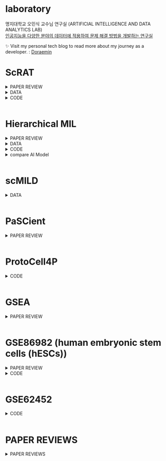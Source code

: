 # laboratory

명지대학교 오민식 교수님 연구실 (ARTIFICIAL INTELLIGENCE AND DATA ANALYTICS LAB)
<br>
[인공지능을 다양한 분야의 데이터에 적용하여 문제 해결 방법을 개발하는 연구실](https://ailab-mju.github.io/)

✨ Visit my personal tech blog to read more about my journey as a developer. : [Doraemin](https://doraemin.tistory.com/)

# ScRAT

<details>
<summary>PAPER REVIEW</summary>
<ul>
  <li><a href="https://doraemin.tistory.com/165" target="_blank">[ScRAT] Phenotype prediction from single-cell RNA-seq data using attention-based neural networks</a></li>
  <li><a href="https://doraemin.tistory.com/162" target="_blank">[ScRAT Flow] Phenotype prediction from single-cell RNA-seq data using attention-based neural networks</a></li>
</ul>
</details>

<details>
<summary>DATA</summary>
<ul>
  <li><a href="https://doraemin.tistory.com/164" target="_blank">[ScRAT] Exploratory Data (Summary)</a></li>
</ul>
</details>

<details>
<summary>CODE</summary>
<ul>
  <li><a href="https://doraemin.tistory.com/158" target="_blank">[ScRAT] scRNA Analysis</a></li>
  <li><a href="https://doraemin.tistory.com/159" target="_blank">[ScRAT] Code Demo</a></li>
  <li><a href="https://doraemin.tistory.com/161" target="_blank">[ScRAT] STEP 1. Sample mixup</a></li>
  <li><a href="https://doraemin.tistory.com/160" target="_blank">[ScRAT] utils.py_mixup()</a></li>
  <li><a href="https://doraemin.tistory.com/163" target="_blank">[ScRAT] STEP 2. Attention layer</a></li>
</ul>
</details>
<br>

# Hierarchical MIL

<details>
<summary>PAPER REVIEW</summary>
<ul>
  <li><a href="https://doraemin.tistory.com/167" target="_blank">[Hierarchical MIL] Incorporating Hierarchical Information into Multiple Instance Learning for Patient Phenotype Prediction with scRNA-seq Data</a></li>
  <li><a href="https://doraemin.tistory.com/172" target="_blank">[Optuna] Key Concepts and Descriptions</a></li>
  <li><a href="https://doraemin.tistory.com/174" target="_blank">[StratifiedKFold] Key Concepts and Descriptions</a></li>
</ul>
</details>

<details>
<summary>DATA</summary>
<ul>
  <li><a href="https://doraemin.tistory.com/166" target="_blank">[Hierarchical MIL] Exploratory Data (Summary)</a></li>
</ul>
</details>

<details>
<summary>CODE</summary>
<ul>
  <li><a href="https://doraemin.tistory.com/169" target="_blank">[Hierarchical MIL] scRNA Analysis</a></li>
  <li><a href="https://doraemin.tistory.com/173" target="_blank">[Hierarchical MIL] Code ; Train.py</a></li>
  <li><a href="https://doraemin.tistory.com/175" target="_blank">[Hierarchical MIL] Difference btw '.h5ad' and '.h5'</a></li>
  <li><a href="https://doraemin.tistory.com/176" target="_blank">[Hierarchical MIL] [Hierarchical MIL] Preprocessing Create '.h5ad'</a></li>
</ul>
</details>
<details>
<summary>compare AI Model</summary>
<ul>
  <li><a href="https://doraemin.tistory.com/188" target="_blank">[Hierarchical MIL] compare AI Model</a></li>
</ul>
</details>

<br>

# scMILD

<details>
<summary>DATA</summary>
<ul>
  <li><a href="https://doraemin.tistory.com/185" target="_blank">[scMILD] Datasets Download</a></li>
</ul>
</details>
<br>

# PaSCient

<details>
<summary>PAPER REVIEW</summary>
<ul>
  <li><a href="https://doraemin.tistory.com/189" target="_blank">[PaSCient] Learning multi-cellular representations of single-cell transcriptomics data enables characterization of patient-level disease states</a></li>
</ul>
</details>
<br>

# ProtoCell4P

<details>
<summary>CODE</summary>
<ul>
  <li><a href="https://doraemin.tistory.com/190" target="_blank">[ProtoCell 4P] scRNA Analysis</a></li>
</ul>
</details>
<br>

# GSEA

<details>
<summary>PAPER REVIEW</summary>
<ul>
  <li><a href="https://doraemin.tistory.com/204" target="_blank">[GSEA] Gene set enrichment analysis (GSEA),Pathway Enrichment analysis,Gene Ontology Enrichment analysis</a></li>
  <li><a href="https://doraemin.tistory.com/44" target="_blank">[GSEA] Paper review detail</a></li>
</ul>
</details>
<br>

# GSE86982 (human embryonic stem cells (hESCs))

<details>
<summary>PAPER REVIEW</summary>
<ul>
  <li><a href="https://doraemin.tistory.com/203" target="_blank">Single-cell RNA-seq data analysis reveals functionally relevant biomarkers of early brain development and their regulatory footprints in human embryonic stem cells (hESCs)</a></li>
</ul>
</details>

<details>
<summary>CODE</summary>
<ul>
  <li><a href="https://doraemin.tistory.com/37" target="_blank">[Seurat] Single cell Analysis</a></li>
  <li><a href="https://doraemin.tistory.com/38" target="_blank">[Seurat] [MAST] DEGs 분석</a></li>
  <li><a href="https://doraemin.tistory.com/39" target="_blank">[Seurat] [limma] DEGs Analysis</a></li>
  <li><a href="https://doraemin.tistory.com/40" target="_blank">[Seurat] [DESeq2] DEGs Analysis</a></li>
  <li><a href="https://doraemin.tistory.com/41" target="_blank">[MAST], [limma], [DESeq2] Common DEGs Analysis</a></li>
  <li><a href="https://doraemin.tistory.com/202" target="_blank">GSE86982 Analysis Summary</a></li>
</ul>
</details>
<br>

# GSE62452

<details>
<summary>CODE</summary>
<ul>
  <li><a href="https://doraemin.tistory.com/205" target="_blank">GSE62452 (microarray) Analysis Result</a></li>
</ul>
</details>
<br>

# PAPER REVIEWS

<details>
<summary>PAPER REVIEWS</summary>
<ul>
  <li><a href="https://doraemin.tistory.com/206" target="_blank">Transcriptome analysis based onmachine learning reveals a role forautoinflammatory genes of chronicnonbacterial osteomyelitis (CNO)</a></li>
  <!-- <li><a href="https://doraemin.tistory.com/207" target="_blank">[DESeq2] Moderated estimation of fold change and dispersion for RNA-seq data with DESeq2</a></li>
  <li><a href="https://doraemin.tistory.com/208" target="_blank">[DESeq2] Materials and methods</a></li>
  <li><a href="https://doraemin.tistory.com/209" target="_blank">[WGCNA] WGCNA: an R package for weighted correlation network analysis</a></li>
  <li><a href="https://doraemin.tistory.com/210" target="_blank">The limits of molecular signaturesfor pancreaticductal adenocarcinoma subtyping (PDAC)</a></li> -->
</ul>
</details>
<!--
<details>
<summary></summary>
<ul>
  <li><a href="https://doraemin.tistory.com/" target="_blank"></a></li>
  <li><a href="https://doraemin.tistory.com/" target="_blank"></a></li>
</ul>
</details>
 -->
